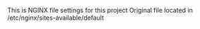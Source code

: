 This is NGINX file settings for this project
Original file located in /etc/nginx/sites-available/default
